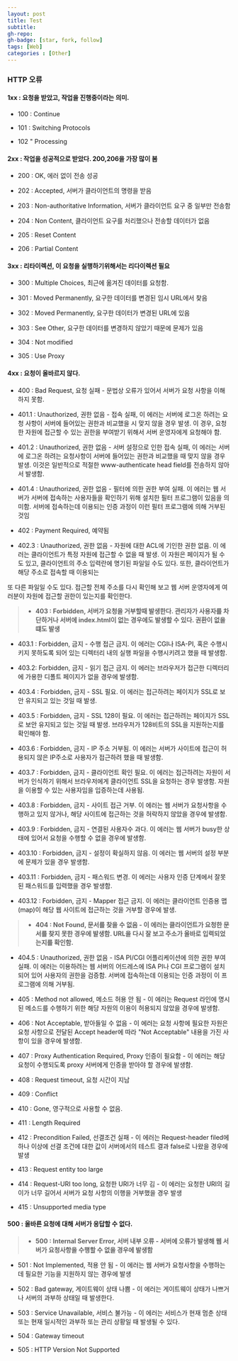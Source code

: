 ```yaml
---
layout: post
title: Test 
subtitle: 
gh-repo: 
gh-badge: [star, fork, follow]
tags: [Web]
categories : [Other]
---
```

### HTTP 오류


#### 1xx : 요청을 받았고, 작업을 진행중이라는 의미.

- 100 : Continue 

- 101 : Switching Protocols

- 102 " Processing

#### 2xx : 작업을 성공적으로 받았다. 200,206을 가장 많이 봄

- 200 : OK, 에러 없이 전송 성공 

- 202 : Accepted, 서버가 클라이언트의 명령을 받음 

- 203 : Non-authoritative Information, 서버가 클라이언트 요구 중 일부만 전송함 

- 204 : Non Content, 클라이언트 요구를 처리했으나 전송할 데이터가 없음 

- 205 : Reset Content 

- 206 : Partial Content 

#### 3xx : 리타이렉션, 이 요청을 실행하기위해서는 리다이렉션 필요

- 300 : Multiple Choices, 최근에 옮겨진 데이터를 요청함. 

- 301 : Moved Permanently, 요구한 데이터를 변경된 임시 URL에서 찾음 

- 302 : Moved Permanently, 요구한 데이터가 변경된 URL에 있음 

- 303 : See Other, 요구한 데이터를 변경하지 않았기 때문에 문제가 있음 

- 304 : Not modified 

- 305 : Use Proxy 

#### 4xx : 요청이 올바르지 않다.

- 400 : Bad Request, 요청 실패 - 문법상 오류가 있어서 서버가 요청 사항을 이해하지 못함. 

- 401.1 : Unauthorized, 권한 없음 - 접속 실패, 이 에러는 서버에 로그온 하려는 요청 사항이 서버에 들어있는 권한과 비교했을 시 맞지 않을 경우 발생. 이 경우, 요청한 자원에 접근할 수 있는 권한을 부여받기 위해서 서버 운영자에게 요청해야 함. 

- 401.2 : Unauthorized, 권한 없음 - 서버 설정으로 인한 접속 실패, 이 에러는 서버에 로그온 하려는 요청사항이 서버에 들어있는 권한과 비교했을 때 맞지 않을 경우 발생. 이것은 일반적으로 적절한 www-authenticate head field를 전송하지 않아서 발생함. 

- 401.4 : Unauthorized, 권한 없음 - 필터에 의한 권한 부여 실패. 이 에러는 웹 서버가 서버에 접속하는 사용자들을 확인하기 위해 설치한 필터 프로그램이 있음을 의미함. 서버에 접속하는데 이용되는 인증 과정이 이런 필터 프로그램에 의해 거부된 것임 

- 402 : Payment Required, 예약됨 

- 402.3 : Unauthorized, 권한 없음 - 자원에 대한 ACL에 기인한 권한 없음. 이 에러는 클라이언트가 특정 자원에 접근할 수 없을 때 발생. 이 자원은 페이지가 될 수도 있고, 클라이언트의 주소 입력란에 명기된 파일일 수도 있다. 또한, 클라이언트가 해당 주소로 접속할 때 이용되는 

또 다른 파일일 수도 있다. 접근할 전체 주소를 다시 확인해 보고 웹 서버 운영자에게 여러분이 자원에 접근할 권한이 있는지를 확인한다. 

> - **403 : Forbidden, 서버가 요청을 거부할때 발생한다. 관리자가 사용자를 차단하거나 서버에 index.html이 없는 경우에도 발생할 수 있다. 권환이 없을떄도 발생**

- 403.1 : Forbidden, 금지 - 수행 접근 금지. 이 에러는 CGI나 ISA-PI, 혹은 수행시키지 못하도록 되어 있는 디렉터리 내의 실행 파일을 수행시키려고 했을 때 발생함. 

- 403.2: Forbidden, 금지 - 읽기 접근 금지. 이 에러는 브라우저가 접근한 디렉터리에 가용한 디폴트 페이지가 없을 경우에 발생함. 

- 403.4 : Forbidden, 금지 - SSL 필요. 이 에러는 접근하려는 페이지가 SSL로 보안 유지되고 있는 것일 때 발생.

- 403.5 : Forbidden, 금지 - SSL 128이 필요. 이 에러는 접근하려는 페이지가 SSL로 보안 유지되고 있는 것일 때 발생. 브라우저가 128비트의 SSL을 지원하는지를 확인해야 함. 

- 403.6 : Forbidden, 금지 - IP 주소 거부됨. 이 에러는 서버가 사이트에 접근이 허용되지 않은 IP주소로 사용자가 접근하려 했을 때 발생함. 

- 403.7 : Forbidden, 금지 - 클라이언트 확인 필요. 이 에러는 접근하려는 자원이 서버가 인식하기 위해서 브라우저에게 클라이언트 SSL을 요청하는 경우 발생함.  자원을 이용할 수 있는 사용자임을 입증하는데 사용됨. 

- 403.8 : Forbidden, 금지 - 사이트 접근 거부. 이 에러는 웹 서버가 요청사항을 수행하고 있지 않거나, 해당 사이트에 접근하는 것을 허락하지 않았을 경우에 발생함. 

- 403.9 : Forbidden, 금지 - 연결된 사용자수 과다. 이 에러는 웹 서버가 busy한 상태에 있어서 요청을 수행할 수 없을 경우에 발생함. 

- 403.10 : Forbidden, 금지 - 설정이 확실하지 않음. 이 에러는 웹 서버의 설정 부분에 문제가 있을 경우 발생함. 

- 403.11 : Forbidden, 금지 - 패스워드 변경. 이 에러는 사용자 인증 단계에서 잘못된 패스워드를 입력했을 경우 발생함. 

- 403.12 : Forbidden, 금지 - Mapper 접근 금지. 이 에러는 클라이언트 인증용 맵(map)이 해당 웹 사이트에  접근하는 것을 거부할 경우에 발생. 

> - **404 : Not Found, 문서를 찾을 수 없음 - 이 에러는 클라이언트가 요청한 문서를 찾지 못한 경우에 발생함. URL을 다시 잘 보고 주소가 올바로 입력되었는지를 확인함.** 

- 404.5 : Unauthorized, 권한 없음 - ISA PI/CGI 어플리케이션에 의한 권한 부여 실패. 이 에러는 이용하려는 웹 서버의 어드레스에 ISA PI나 CGI 프로그램이 설치되어 있어 사용자의 권한을 검증함. 서버에 접속하는데 이용되는 인증 과정이 이 프로그램에 의해 거부됨. 

- 405 : Method not allowed, 메소드 허용 안 됨 - 이 에러는 Request 라인에 명시된 메소드를 수행하기 위한 해당 자원의 이용이 허용되지 않았을 경우에 발생함.

- 406 : Not Acceptable, 받아들일 수 없음 - 이 에러는 요청 사항에 필요한 자원은 요청 사항으로 전달된 Accept header에 따라 "Not Acceptable" 내용을 가진 사항이 있을 경우에 발생함. 

- 407 : Proxy Authentication Required, Proxy 인증이 필요함 - 이 에러는 해당 요청이 수행되도록 proxy 서버에게 인증을 받아야 할 경우에 발생함.

- 408 : Request timeout, 요청 시간이 지남 

- 409 : Conflict 

- 410 : Gone, 영구적으로 사용할 수 없음. 

- 411 : Length Required 

- 412 : Precondition Failed, 선결조건 실패 - 이 에러는 Request-header filed에 하나 이상에 선결 조건에 대한 값이 서버에서의 테스트 결과 false로 나왔을 경우에 발생 

- 413 : Request entity too large 

- 414 : Request-URI too long, 요청한 URI가 너무 김 - 이 에러는 요청한 URI의 길이가 너무 길어서 서버가 요청 사항의 이행을 거부했을 경우 발생

- 415 : Unsupported media type 

#### 500 : 올바른 요청에 대해 서버가 응답할 수 없다.

> - **500 : Internal Server Error, 서버 내부 오류 - 서버에 오류가 발생해 웹 서버가 요청사항을 수행할 수 없을 경우에 발생함**

- 501 : Not Implemented, 적용 안 됨 - 이 에러는 웹 서버가 요청사항을 수행하는데 필요한 기능을 지원하지 않는 경우에 발생 

- 502 : Bad gateway, 게이트웨이 상태 나쁨 - 이 에러는 게이트웨이 상태가 나쁘거나 서버의 과부하 상태일 때 발생한다. 

- 503 : Service Unavailable, 서비스 불가능 - 이 에러는 서비스가 현재 멈춘 상태 또는 현재 일시적인 과부하 또는 관리 상황일 때 발생될 수 있다. 

- 504 : Gateway timeout 

- 505 : HTTP Version Not Supported 

